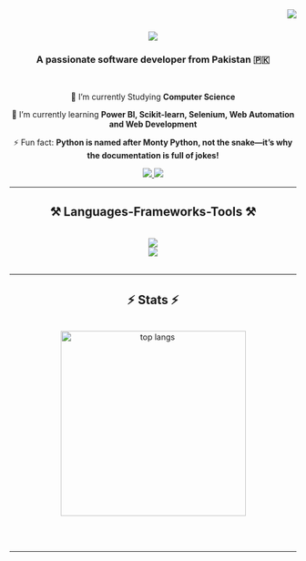 <img align="right" src="https://visitor-badge.laobi.icu/badge?page_id=MuhammadHamzaZeeshan" /> 

<h1 align="center"> 
  <img src="https://readme-typing-svg.herokuapp.com/?font=Righteous&size=35&center=true&vCenter=true&width=500&height=70&duration=4000&lines=Hi+There!+👋;+I'm+Hamza+Zeeshan!;" /> 
</h1> 

<h3 align="center">A passionate software developer from Pakistan 🇵🇰</h3> 
<br/>

<div align="center"> 
  
  🔭 I’m currently Studying **Computer Science** 
  
  🌱 I’m currently learning **Power BI, Scikit-learn, Selenium, Web Automation and Web Development** 
  
  ⚡ Fun fact: **Python is named after Monty Python, not the snake—it’s why the documentation is full of jokes!** 
  
</div>

<div align="center"> 
  <a href="mailto:hamzazeeshan675@gmail.com">
    <img src="https://img.shields.io/badge/Gmail-333333?style=for-the-badge&logo=gmail&logoColor=red" />
  </a>
  <a href="https://www.linkedin.com/in/hamzaaz" target="_blank"> 
    <img src="https://img.shields.io/badge/LinkedIn-0077B5?style=for-the-badge&logo=linkedin&logoColor=white" target="_blank" /> 
  </a>
</div> 

<hr/> 

<h2 align="center">⚒️ Languages-Frameworks-Tools ⚒️</h2> 
<br/> 

<div align="center"> 
  <img src="https://skillicons.dev/icons?i=python,c,java,javascript,mysql" /><br>
  <img src="https://skillicons.dev/icons?i=scikitlearn,react,html,css,vscode,github,git" /> 
</div> 

<br/>

<hr/> 
<h2 align="center">⚡ Stats ⚡</h2>
<br>
<div align=center>
  <img width=325 align="center" src="https://github-readme-stats.vercel.app/api/top-langs/?username=MuhammadHamzaZeeshan&hide=HTML&langs_count=8&layout=compact&theme=react&border_radius=10&size_weight=0.5&count_weight=0.5&exclude_repo=github-readme-stats" alt="top langs" />
</div>

<br/><br/>

<hr/>
<br/>
